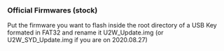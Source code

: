 ### Official Firmwares (stock)

Put the firmware you want to flash inside the root directory of a USB Key formated in FAT32 and rename it U2W_Update.img (or U2W_SYD_Update.img if you are on 2020.08.27)